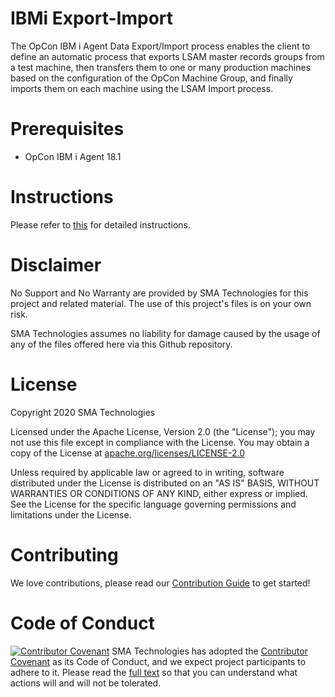 # IBMi Export-Import 
The OpCon IBM i Agent Data Export/Import process enables the client to define an automatic process that exports LSAM master records groups from a test machine, then transfers them to one or many production machines based on the configuration of the OpCon Machine Group, and finally imports them on each machine using the LSAM Import process.

# Prerequisites
* OpCon IBM i Agent 18.1

# Instructions
Please refer to [this](User%20Instructions%20-%20OpCon%20Agent%20for%20IBM%20i%20-%20Automating%20Export-Import%20using%20Self%20Service.md) for detailed instructions.

# Disclaimer
No Support and No Warranty are provided by SMA Technologies for this project and related material. The use of this project's files is on your own risk.

SMA Technologies assumes no liability for damage caused by the usage of any of the files offered here via this Github repository.

# License
Copyright 2020 SMA Technologies

Licensed under the Apache License, Version 2.0 (the "License");
you may not use this file except in compliance with the License.
You may obtain a copy of the License at [apache.org/licenses/LICENSE-2.0](http://www.apache.org/licenses/LICENSE-2.0)

Unless required by applicable law or agreed to in writing, software
distributed under the License is distributed on an "AS IS" BASIS,
WITHOUT WARRANTIES OR CONDITIONS OF ANY KIND, either express or implied.
See the License for the specific language governing permissions and
limitations under the License.

# Contributing
We love contributions, please read our [Contribution Guide](CONTRIBUTING.md) to get started!

# Code of Conduct
[![Contributor Covenant](https://img.shields.io/badge/Contributor%20Covenant-v2.0%20adopted-ff69b4.svg)](code-of-conduct.md)
SMA Technologies has adopted the [Contributor Covenant](CODE_OF_CONDUCT.md) as its Code of Conduct, and we expect project participants to adhere to it. Please read the [full text](CODE_OF_CONDUCT.md) so that you can understand what actions will and will not be tolerated.
